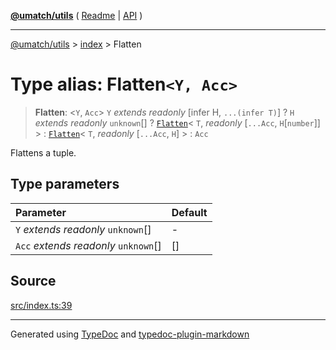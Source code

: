 [**@umatch/utils**](../../README.md) ( [Readme](../../README.md) \| [API](../../API.md) )

---

[@umatch/utils](../../API.md) > [index](../README.md) > Flatten

# Type alias: Flatten`<Y, Acc>`

> **Flatten**: \<`Y`, `Acc`\> `Y` _extends_ _readonly_ [infer H, `...(infer T)`] ? `H` _extends_ _readonly_ `unknown`[] ? [`Flatten`](type-alias.Flatten.md)\< `T`, _readonly_ [`...Acc`, `H`[`number`]] \> : [`Flatten`](type-alias.Flatten.md)\< `T`, _readonly_ [`...Acc`, `H`] \> : `Acc`

Flattens a tuple.

## Type parameters

| Parameter                              | Default |
| :------------------------------------- | :------ |
| `Y` _extends_ _readonly_ `unknown`[]   | -       |
| `Acc` _extends_ _readonly_ `unknown`[] | []      |

## Source

[src/index.ts:39](https://github.com/umatch-oficial/utils/blob/fe3e40a/src/index.ts#L39)

---

Generated using [TypeDoc](https://typedoc.org/) and [typedoc-plugin-markdown](https://www.npmjs.com/package/typedoc-plugin-markdown)

